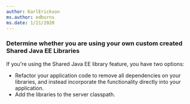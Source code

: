 ```yaml
---
author: KarlErickson
ms.author: edburns
ms.date: 1/21/2020
---
```


### Determine whether you are using your own custom created Shared Java EE Libraries

If you're using the Shared Java EE library feature, you have two options:

* Refactor your application code to remove all dependencies on your libraries, and instead incorporate the functionality directly into your application.
* Add the libraries to the server classpath.
